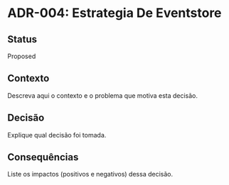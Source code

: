 # ADR-004: Estrategia De Eventstore

## Status

Proposed

## Contexto

Descreva aqui o contexto e o problema que motiva esta decisão.

## Decisão

Explique qual decisão foi tomada.

## Consequências

Liste os impactos (positivos e negativos) dessa decisão.
